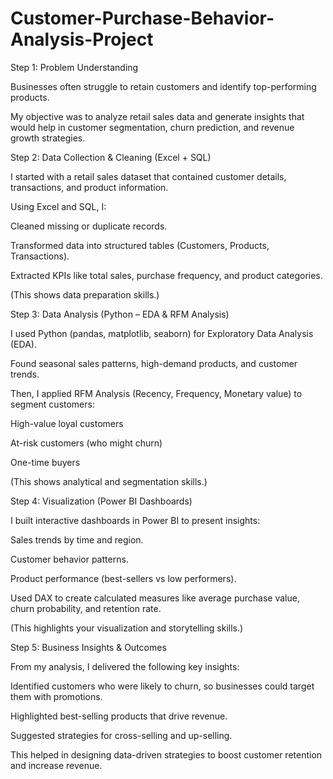 # Customer-Purchase-Behavior-Analysis-Project
Step 1: Problem Understanding

Businesses often struggle to retain customers and identify top-performing products.

My objective was to analyze retail sales data and generate insights that would help in customer segmentation, churn prediction, and revenue growth strategies.

Step 2: Data Collection & Cleaning (Excel + SQL)

I started with a retail sales dataset that contained customer details, transactions, and product information.

Using Excel and SQL, I:

Cleaned missing or duplicate records.

Transformed data into structured tables (Customers, Products, Transactions).

Extracted KPIs like total sales, purchase frequency, and product categories.

(This shows data preparation skills.)

Step 3: Data Analysis (Python – EDA & RFM Analysis)

I used Python (pandas, matplotlib, seaborn) for Exploratory Data Analysis (EDA).

Found seasonal sales patterns, high-demand products, and customer trends.

Then, I applied RFM Analysis (Recency, Frequency, Monetary value) to segment customers:

High-value loyal customers

At-risk customers (who might churn)

One-time buyers

(This shows analytical and segmentation skills.)

Step 4: Visualization (Power BI Dashboards)

I built interactive dashboards in Power BI to present insights:

Sales trends by time and region.

Customer behavior patterns.

Product performance (best-sellers vs low performers).

Used DAX to create calculated measures like average purchase value, churn probability, and retention rate.

(This highlights your visualization and storytelling skills.)

Step 5: Business Insights & Outcomes

From my analysis, I delivered the following key insights:

Identified customers who were likely to churn, so businesses could target them with promotions.

Highlighted best-selling products that drive revenue.

Suggested strategies for cross-selling and up-selling.

This helped in designing data-driven strategies to boost customer retention and increase revenue.
